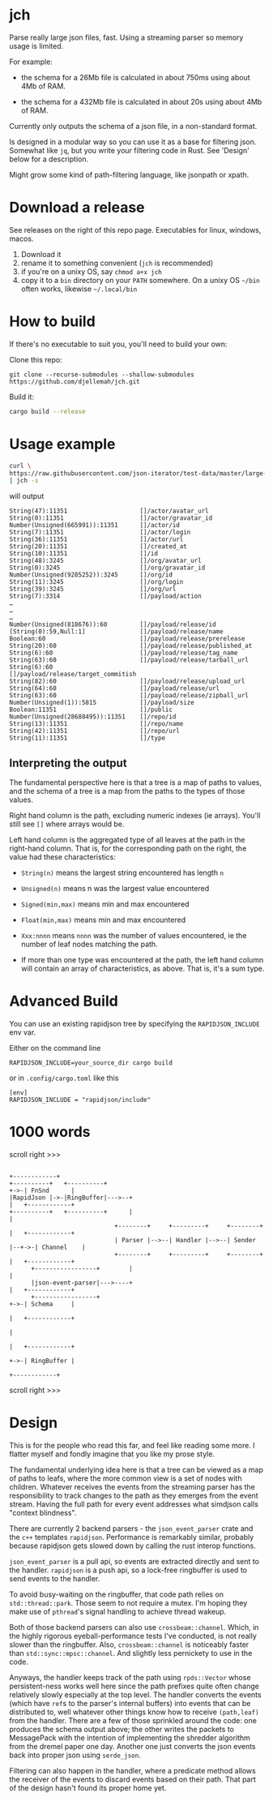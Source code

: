 # jch

Parse really large json files, fast. Using a streaming parser so memory usage is limited.

For example:

- the schema for a 26Mb file is calculated in about 750ms using about 4Mb of RAM.

- the schema for a 432Mb file is calculated in about 20s using about 4Mb of RAM.

Currently only outputs the schema of a json file, in a non-standard format.

Is designed in a modular way so you can use it as a base for filtering json. Somewhat like `jq`, but you write your filtering code in Rust. See 'Design' below for a description.

Might grow some kind of path-filtering language, like jsonpath or xpath.

# Download a release

See releases on the right of this repo page. Executables for linux, windows, macos.

1. Download it
1. rename it to something convenient (`jch` is recommended)
1. if you're on a unixy OS, say `chmod a+x jch`
1. copy it to a `bin` directory on your `PATH` somewhere. On a unixy OS `~/bin` often works, likewise `~/.local/bin`

# How to build

If there's no executable to suit you, you'll need to build your own:

Clone this repo:
```
git clone --recurse-submodules --shallow-submodules https://github.com/djellemah/jch.git
```

Build it:
``` bash
cargo build --release
```
# Usage example

``` bash
curl \
https://raw.githubusercontent.com/json-iterator/test-data/master/large-file.json \
| jch -s
```

will output

```
String(47):11351                    []/actor/avatar_url
String(0):11351                     []/actor/gravatar_id
Number(Unsigned(665991)):11351      []/actor/id
String(7):11351                     []/actor/login
String(36):11351                    []/actor/url
String(20):11351                    []/created_at
String(10):11351                    []/id
String(48):3245                     []/org/avatar_url
String(0):3245                      []/org/gravatar_id
Number(Unsigned(9285252)):3245      []/org/id
String(11):3245                     []/org/login
String(39):3245                     []/org/url
String(7):3314                      []/payload/action
…
…
…
Number(Unsigned(818676)):60         []/payload/release/id
[String(0):59,Null:1]               []/payload/release/name
Boolean:60                          []/payload/release/prerelease
String(20):60                       []/payload/release/published_at
String(6):60                        []/payload/release/tag_name
String(63):60                       []/payload/release/tarball_url
String(6):60                        []/payload/release/target_commitish
String(82):60                       []/payload/release/upload_url
String(64):60                       []/payload/release/url
String(63):60                       []/payload/release/zipball_url
Number(Unsigned(1)):5815            []/payload/size
Boolean:11351                       []/public
Number(Unsigned(28688495)):11351    []/repo/id
String(13):11351                    []/repo/name
String(42):11351                    []/repo/url
String(11):11351                    []/type
```

## Interpreting the output

The fundamental perspective here is that a tree is a map of paths to values, and the schema of a tree is a map from the paths to the types of those values.

Right hand column is the path, excluding numeric indexes (ie arrays). You'll still see `[]` where arrays would be.

Left hand column is the aggregated type of all leaves at the path in the right-hand column. That is, for the corresponding path on the right, the value had these characteristics:

- `String(n)` means the largest string encountered has length `n`

- `Unsigned(n)` means n was the largest value encountered

- `Signed(min,max)` means min and max encountered

- `Float(min,max)` means min and max encountered

- `Xxx:nnnn` means `nnnn` was the number of values encountered, ie the number of leaf nodes matching the path.

- If more than one type was encountered at the path, the left hand column will contain an array of characteristics, as above. That is, it's a sum type.

# Advanced Build
You can use an existing rapidjson tree by specifying the `RAPIDJSON_INCLUDE` env var.

Either on the command line

```
RAPIDJSON_INCLUDE=your_source_dir cargo build
```

or in `.config/cargo.toml` like this

```
[env]
RAPIDJSON_INCLUDE = "rapidjson/include"
```

# 1000 words
scroll right >>>
```
                                                                            +------------+
+----------+   +----------+                                             +->-| FnSnd      |
|RapidJson |->-|RingBuffer|--->--+                                      |   +------------+
+----------+   +----------+      |                                      |                
                             +--------+     +---------+     +--------+  |   +------------+
                             | Parser |-->--| Handler |-->--| Sender |--+->-| Channel    |
                             +--------+     +---------+     +--------+  |   +------------+
      +-----------------+        |                                      |                 
      |json-event-parser|--->----+                                      |   +------------+
      +-----------------+                                               +->-| Schema     |
                                                                        |   +------------+
                                                                        |                 
                                                                        |   +------------+
                                                                        +->-| RingBuffer |
                                                                            +------------+
```
scroll right >>>
# Design

This is for the people who read this far, and feel like reading some more. I flatter myself and fondly imagine that you like my prose style.

The fundamental underlying idea here is that a tree can be viewed as a map of paths to leafs, where the more common view is a set of nodes with children. Whatever receives the events from the streaming parser has the responsibility to track changes to the path as they emerges from the event stream. Having the full path for every event addresses what simdjson calls "context blindness".

There are currently 2 backend parsers - the `json_event_parser` crate and the `c++` templates `rapidjson`. Performance is remarkably similar, probably because rapidjson gets slowed down by calling the rust interop functions.

`json_event_parser` is a pull api, so events are extracted directly and sent to the handler. `rapidjson` is a push api, so a lock-free ringbuffer is used to send events to the handler.

To avoid busy-waiting on the ringbuffer, that code path relies on `std::thread::park`. Those seem to not require a mutex. I'm hoping they make use of `pthread`'s signal handling to achieve thread wakeup.

Both of those backend parsers can also use `crossbeam::channel`. Which, in the highly rigorous eyeball-performance tests I've conducted, is not really slower than the ringbuffer. Also, `crossbeam::channel` is noticeably faster than `std::sync::mpsc::channel`. And slightly less pernickety to use in the code.

Anyways, the handler keeps track of the path using `rpds::Vector` whose persistent-ness works well here since the path prefixes quite often change relatively slowly especially at the top level. The handler converts the events (which have `ref`s to the parser's internal buffers) into events that can be distributed to, well whatever other things know how to receive `(path,leaf)` from the handler. There are a few of those sprinkled around the code: one produces the schema output above; the other writes the packets to MessagePack with the intention of implementing the shredder algorithm from the dremel paper one day. Another one just converts the json events back into proper json using `serde_json`.

Filtering can also happen in the handler, where a predicate method allows the receiver of the events to discard events based on their path. That part of the design hasn't found its proper home yet.
